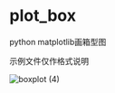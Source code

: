 # plot_box
python matplotlib画箱型图



示例文件仅作格式说明

![boxplot (4)](https://user-images.githubusercontent.com/61085371/176083807-3eebd7f4-ed40-4ca7-840e-59a614482fb5.png)
